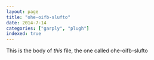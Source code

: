 ```yaml
---
layout: page
title: "ohe-oifb-slufto"
date: 2014-7-14
categories: ["garply", "plugh"]
indexed: true
---
```

This is the body of _this_ file, the one called ohe-oifb-slufto
